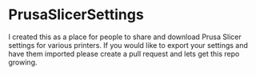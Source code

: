 # PrusaSlicerSettings
I created this as a place for people to share and download Prusa Slicer settings for various printers. If you would like to export your settings and have them imported please create a pull request and lets get this repo growing.
